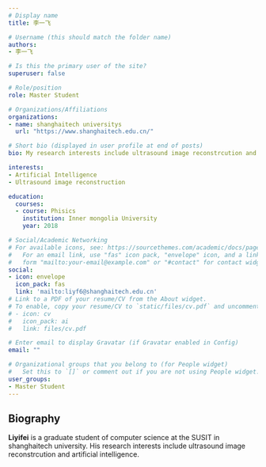 ```yaml
---
# Display name
title: 李一飞

# Username (this should match the folder name)
authors:
- 李一飞

# Is this the primary user of the site?
superuser: false

# Role/position
role: Master Student 

# Organizations/Affiliations
organizations:
- name: shanghaitech universitys
  url: "https://www.shanghaitech.edu.cn/"

# Short bio (displayed in user profile at end of posts)
bio: My research interests include ultrasound image reconstrcution and artificial intelligence.

interests:
- Artificial Intelligence
- Ultrasound image reconstruction

education:
  courses:
  - course: Phisics
    institution: Inner mongolia University
    year: 2018

# Social/Academic Networking
# For available icons, see: https://sourcethemes.com/academic/docs/page-builder/#icons
#   For an email link, use "fas" icon pack, "envelope" icon, and a link in the
#   form "mailto:your-email@example.com" or "#contact" for contact widget.
social:
- icon: envelope
  icon_pack: fas
  link: 'mailto:liyf6@shanghaitech.edu.cn'
# Link to a PDF of your resume/CV from the About widget.
# To enable, copy your resume/CV to `static/files/cv.pdf` and uncomment the lines below.
# - icon: cv
#   icon_pack: ai
#   link: files/cv.pdf

# Enter email to display Gravatar (if Gravatar enabled in Config)
email: ""

# Organizational groups that you belong to (for People widget)
#   Set this to `[]` or comment out if you are not using People widget.
user_groups:
- Master Student
---
```

## **Biography**

**Liyifei** is a graduate student of computer science at the SUSIT in shanghaitech university. His research interests include ultrasound image reconstrcution and artificial intelligence.
